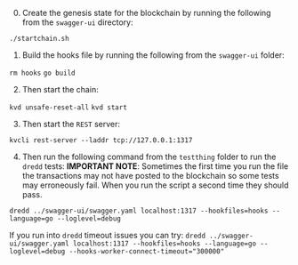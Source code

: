 0) Create the genesis state for the blockchain by running the following from the `swagger-ui` directory:

`./startchain.sh`

1) Build the hooks file by running the following from the `swagger-ui` folder:

`rm hooks`
`go build`

2) Then start the chain:

`kvd unsafe-reset-all`
`kvd start`

3) Then start the `REST` server:

`kvcli rest-server --laddr tcp://127.0.0.1:1317`

4) Then run the following command from the `testthing` folder to run the `dredd` tests:
**IMPORTANT NOTE**: Sometimes the first time you run the file the transactions may not have posted
to the blockchain so some tests may erroneously fail. When you run the script a second time 
they should pass.

`dredd ../swagger-ui/swagger.yaml localhost:1317 --hookfiles=hooks --language=go --loglevel=debug`

If you run into `dredd` timeout issues you can try:
`dredd ../swagger-ui/swagger.yaml localhost:1317 --hookfiles=hooks --language=go --loglevel=debug --hooks-worker-connect-timeout="300000"`